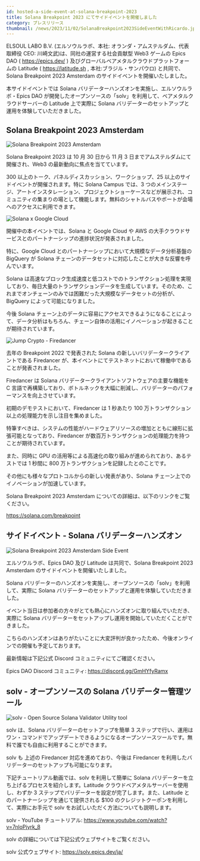 ```yaml
---
id: hosted-a-side-event-at-solana-breakpoint-2023
title: Solana Breakpoint 2023 にてサイドイベントを開催しました
category: プレスリリース
thumbnail: /news/2023/11/02/SolanaBreakpoint2023SideEventWithRicardo.jpg
---
```


ELSOUL LABO B.V. (エルソウルラボ、本社: オランダ・アムステルダム、代表取締役
CEO: 川崎文武)は、同社の運営する社会貢献型 Web3 ゲームの Epics DAO (
https://epics.dev/ ) 及びグローバルベアメタルクラウドプラットフォームの Latitude
( https://latitude.sh , 本社:ブラジル・サンパウロ) と共同で、Solana Breakpoint
2023 Amsterdam のサイドイベントを開催いたしました。

本サイドイベントでは Solana
バリデーターハンズオンを実施し、エルソウルラボ・Epics DAO
が開発したオープンソースの「solv」を利用して、ベアメタルクラウドサーバーの
Latitude 上で実際に Solana
バリデーターのセットアップと運用を体験していただきました。

## Solana Breakpoint 2023 Amsterdam

![Solana Breakpoint 2023 Amsterdam](/news/2023/10/23/Breakpoint2023WithDetails.png)

Solana Breakpoint 2023 は 10 月 30 日から 11 月 3
日までアムステルダムにて開催され、Web3 の最新動向に焦点を当てています。

300 以上のトーク、パネルディスカッション、ワークショップ、25
以上のサイドイベントが開催されます。特に Solana Campus では、3
つのメインステージ、アートインスタレーション、プロジェクトショーケースなどが展示され、コミュニティの集まりの場として機能します。無料のシャトルバスやボートが会場へのアクセスに利用できます。

![Solana x Google Cloud](/news/2023/11/02/GoogleCloudxSolana.jpg)

開催中の本イベントでは、Solana と Google Cloud や AWS
の大手クラウドサービスとのパートナーシップの進捗状況が発表されました。

特に、Google Cloud とのパートナーシップにおいて大規模なデータ分析基盤の BigQuery
が Solana チェーンのデータセットに対応したことが大きな反響を呼んでいます。

Solana
は高速なブロック生成速度と低コストでのトランザクション処理を実現しており、毎日大量のトランザクションデータを生成しています。そのため、これまでオンチェーンのみでは困難だった大規模なデータセットの分析が、BigQuery
によって可能になりました。

今後 Solana
チェーン上のデータに容易にアクセスできるようになることによって、データ分析はもちろん、チェーン自体の活用にイノベーションが起きることが期待されています。

![Jump Crypto - Firedancer](/news/2023/11/02/FiredancerTestnetLive.jpg)

去年の Breakpoint 2022 で発表された Solana
の新しいバリデータークライアントである Firedancer
が、本イベントにてテストネットにおいて稼働中であることが発表されました。

Firedancer は Solana バリデータークライアントソフトウェアの主要な機能を C
言語で再構築しており、ボトルネックを大幅に削減し、バリデーターのパフォーマンスを向上させています。

初期のデモテストにおいて、Firedancer は 1 秒あたり 100
万トランザクション以上の処理能力を示し注目を集めました。

特筆すべきは、システムの性能がハードウェアリソースの増加とともに線形に拡張可能となっており、Firedancer
が数百万トランザクションの処理能力を持つことが期待されています。

また、同時に GPU の活用等による高速化の取り組みが進められており、あるテストでは
1 秒間に 800 万トランザクションを記録したとのことです。

その他にも様々なプロトコルからの新しい発表があり、Solana
チェーン上でのイノベーションが加速しています。

Solana Breakpoint 2023 Amsterdam についての詳細は、以下のリンクをご覧ください。

https://solana.com/breakpoint

## サイドイベント - Solana バリデーターハンズオン

![Solana Breakpoint 2023 Amsterdam Side Event](/news/2023/11/02/SolanaBreakpoint2023SideEventHandsOn.jpg)

エルソウルラボ、Epics DAO 及び Latitude は共同で、Solana Breakpoint 2023
Amsterdam のサイドイベントを開催いたしました。

Solana
バリデーターのハンズオンを実施し、オープンソースの「solv」を利用して、実際に
Solana バリデーターのセットアップと運用を体験していただきました。

イベント当日は参加者の方々がとても熱心にハンズオンに取り組んでいただき、実際に
Solana バリデーターをセットアップし運用を開始していただくことができました。

こちらのハンズオンはありがたいことに大変評判が良かったため、今後オンラインでの開催も予定しております。

最新情報は下記公式 Discord コミュニティにてご確認ください。

Epics DAO Discord コミュニティ: https://discord.gg/GmHYfyRamx

## solv - オープンソースの Solana バリデーター管理ツール

![solv - Open Source Solana Validator Utility tool](/news/2023/11/02/LaunchSolanaValidatorIn3StepsJA.png)

solv は、Solana バリデーターのセットアップを簡単 3
ステップで行い、運用はワン・コマンドでアップデートできるようになるオープンソースツールです。無料で誰でも自由に利用することができます。

solv も 上述の Firedancer 対応を進めており、今後は Firedancer
を利用したバリデーターのセットアップも可能になります。

下記チュートリアル動画では、solv を利用して簡単に Solana
バリデーターを立ち上げるプロセスを紹介します。Latitude
クラウドベアメタルサーバーを使用し、わずか 3
ステップでバリデーターを設定が完了します。また、Latitude
とのパートナーシップを通じて提供される $100
のクレジットクーポンを利用して、実際にお手元で solv
をお試しいただく方法についても説明します。

solv - YouTube チュートリアル: https://www.youtube.com/watch?v=7nloPjyrk_8

solv の詳細については下記公式ウェブサイトをご覧ください。

solv 公式ウェブサイト: https://solv.epics.dev/ja/
